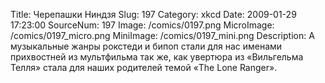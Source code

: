 Title: Черепашки Ниндзя 
Slug: 197 
Category: xkcd 
Date: 2009-01-29 17:23:00 
SourceNum: 197 
Image: /comics/0197.png 
MicroImage: /comics/0197_micro.png 
MiniImage: /comics/0197_mini.png 
Description: А музыкальные жанры рокстеди и бипоп стали для нас именами прихвостней из мультфильма так же, как увертюра из «Вильгельма Телля» стала для наших родителей темой «The Lone Ranger». 

